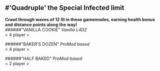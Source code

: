 #'Quadruple' the Special Infected limit 
------------------------------------------------------------------  
**Crawl through waves of 12 SI in these gamemodes, earning health bonus and distance points along the way!**  
######"VANILLA COOKIE" 
_Vanilla L4D2_  
< 4 player >  
  
######"BAKER'S DOZEN"
_ProMod based_  
< 4 player >  
  
######"HALF BAKED" 
_ProMod based_  
< 2 player >  




